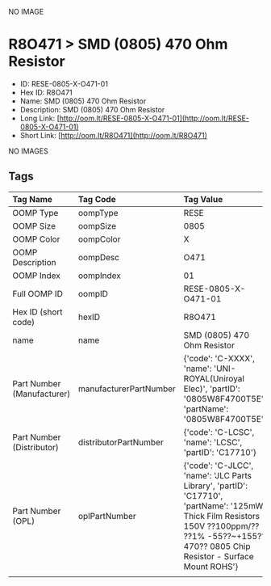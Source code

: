 


  
NO IMAGE  
# R8O471 > SMD (0805) 470 Ohm Resistor

- ID: RESE-0805-X-O471-01
- Hex ID: R8O471
- Name: SMD (0805) 470 Ohm Resistor
- Description: SMD (0805) 470 Ohm Resistor
- Long Link: [http://oom.lt/RESE-0805-X-O471-01](http://oom.lt/RESE-0805-X-O471-01)
- Short Link: [http://oom.lt/R8O471](http://oom.lt/R8O471)
  
NO IMAGES  
## Tags
  

|Tag Name|Tag Code|Tag Value|
| :--- | :--- | :--- |
|OOMP Type|oompType|RESE|
|OOMP Size|oompSize|0805|
|OOMP Color|oompColor|X|
|OOMP Description|oompDesc|O471|
|OOMP Index|oompIndex|01|
|Full OOMP ID|oompID|RESE-0805-X-O471-01|
|Hex ID (short code)|hexID|R8O471|
|name|name|SMD (0805) 470 Ohm Resistor|
|Part Number (Manufacturer)|manufacturerPartNumber|{'code': 'C-XXXX', 'name': 'UNI-ROYAL(Uniroyal Elec)', 'partID': '0805W8F4700T5E', 'partName': '0805W8F4700T5E'}|
|Part Number (Distributor)|distributorPartNumber|{'code': 'C-LCSC', 'name': 'LCSC', 'partID': 'C17710'}|
|Part Number (OPL)|oplPartNumber|{'code': 'C-JLCC', 'name': 'JLC Parts Library', 'partID': 'C17710', 'partName': '125mW Thick Film Resistors 150V ??100ppm/?? ??1% -55??~+155?? 470?? 0805  Chip Resistor - Surface Mount ROHS'}|
||||
